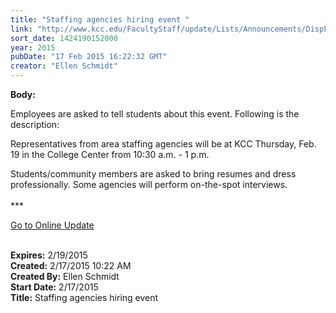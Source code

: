 ```yaml
---
title: "​Staffing agencies hiring event "
link: "http://www.kcc.edu/FacultyStaff/update/Lists/Announcements/DispForm.aspx?ID=1826"
sort_date: 1424190152000
year: 2015
pubDate: "17 Feb 2015 16:22:32 GMT"
creator: "Ellen Schmidt"
---
```


<div><b>Body:</b> <div class="ExternalClassBFB7313EAAA14278B263D9FE07505EE8"><p>Employees are asked to tell students about this event. Following is the description:</p>
<p>Representatives from area staffing agencies will be at KCC Thursday, Feb. 19 in the College Center from 10:30 a.m. - 1 p.m.</p>
<p>Students/community members are asked to bring resumes and dress professionally. Some agencies will perform on-the-spot interviews.<br /><br />***</p>
<p><a href="/update">Go to Online Update</a><br /> <br /></p></div></div>
<div><b>Expires:</b> 2/19/2015</div>
<div><b>Created:</b> 2/17/2015 10:22 AM</div>
<div><b>Created By:</b> Ellen Schmidt</div>
<div><b>Start Date:</b> 2/17/2015</div>
<div><b>Title:</b> ​Staffing agencies hiring event </div>

